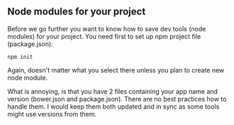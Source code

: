 ##  Node modules for your project

Before we go further you want to know how to save dev tools (node modules) for your project. You need first to set up npm project file (package.json):

```
npm init
```

Again, doesn't matter what you select there unless you plan to create new node module.

What is annoying, is that you have 2 files containing your app name and version (bower.json and package.json). There are no best practices how to handle them. I would keep them both updated and in sync as some tools might use versions from them.
